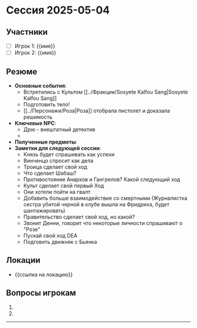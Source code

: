 # Сессия 2025-05-04

## Участники
- [ ] Игрок 1: {{имя}}
- [ ] Игрок 2: {{имя}}

## Резюме
- **Основные события**: 
	- Встретились с Культом [[../Фракции/Sosyete Kalfou Sang|Sosyete Kalfou Sang]]
	- Подготовить тело!
	- [[../Персонажи/Роза|Роза]] отобрала пистолет и доказала решимость
- **Ключевые NPC**: 
	- Дрю - внештатный детектив
	- 
- **Полученные предметы**: 
- **Заметки для следующей сессии**: 
	- Князь будет спрашивать как успехи
	- Винченцо спросит как дела
	- Троица сделает свой ход
	- Что сделает Шабаш?
	- Противостояние Анархов и Гангрелов? Какой следующий ход
	- Культ сделает свой первый Ход
	- Они хотели пойти на гвалт
	- Добавить больше взаимодействие со смертными (Журналистка сестра убитой черной в клубе вышла на Фридриха, будет шантажировать)
	- Правительство сделает свой ход, но какой?
	- Звонит Денни, говорит что некоторые личности спрашивают о "Розе"
	- Пускай свой ход DEA
	- Подговить движняк с Бьянка

## Локации
- {{ссылка на локацию}}

## Вопросы игрокам
1. 
2. 

---
